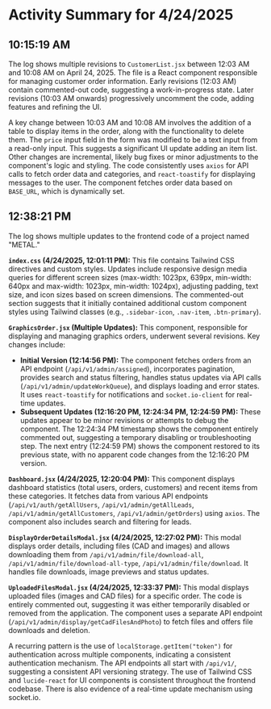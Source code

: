 # Activity Summary for 4/24/2025

## 10:15:19 AM
The log shows multiple revisions to `CustomerList.jsx` between 12:03 AM and 10:08 AM on April 24, 2025.  The file is a React component responsible for managing customer order information.  Early revisions (12:03 AM) contain commented-out code, suggesting a work-in-progress state.  Later revisions (10:03 AM onwards) progressively uncomment the code, adding features and refining the UI.

A key change between 10:03 AM and 10:08 AM involves the addition of a table to display items in the order, along with the functionality to delete them.  The `price` input field in the form was modified to be a text input from a read-only input. This suggests a significant UI update adding an item list.   Other changes are incremental, likely bug fixes or minor adjustments to the component's logic and styling. The code consistently uses `axios` for API calls to fetch order data and categories, and `react-toastify` for displaying messages to the user.  The component fetches order data based on `BASE_URL`, which is dynamically set.


## 12:38:21 PM
The log shows multiple updates to the frontend code of a project named "METAL."

**`index.css` (4/24/2025, 12:01:11 PM):** This file contains Tailwind CSS directives and custom styles.  Updates include responsive design media queries for different screen sizes (max-width: 1023px, 639px, min-width: 640px and max-width: 1023px, min-width: 1024px),  adjusting padding, text size, and icon sizes based on screen dimensions.  The commented-out section suggests that it initially contained additional custom component styles using Tailwind classes (e.g., `.sidebar-icon`, `.nav-item`, `.btn-primary`).

**`GraphicsOrder.jsx` (Multiple Updates):** This component, responsible for displaying and managing graphics orders, underwent several revisions.  Key changes include:

* **Initial Version (12:14:56 PM):**  The component fetches orders from an API endpoint (`/api/v1/admin/assigned`), incorporates pagination, provides search and status filtering, handles status updates via API calls (`/api/v1/admin/updateWorkQueue`), and displays loading and error states.  It uses `react-toastify` for notifications and `socket.io-client` for real-time updates.
* **Subsequent Updates (12:16:20 PM, 12:24:34 PM, 12:24:59 PM):** These updates appear to be minor revisions or attempts to debug the component. The 12:24:34 PM timestamp shows the component entirely commented out, suggesting a temporary disabling or troubleshooting step. The next entry (12:24:59 PM) shows the component restored to its previous state, with no apparent code changes from the 12:16:20 PM version.

**`Dashboard.jsx` (4/24/2025, 12:20:04 PM):** This component displays dashboard statistics (total users, orders, customers) and recent items from these categories. It fetches data from various API endpoints (`/api/v1/auth/getAllUsers`, `/api/v1/admin/getAllLeads`, `/api/v1/admin/getAllCustomers`, `/api/v1/admin/getOrders`) using `axios`. The component also includes search and filtering for leads.

**`DisplayOrderDetailsModal.jsx` (4/24/2025, 12:27:02 PM):** This modal displays order details, including files (CAD and images) and allows downloading them from `/api/v1/admin/file/download-all`, `/api/v1/admin/file/download-all-type`, `/api/v1/admin/file/download`. It handles file downloads, image previews and status updates.

**`UploadedFilesModal.jsx` (4/24/2025, 12:33:37 PM):** This modal displays uploaded files (images and CAD files) for a specific order.  The code is entirely commented out, suggesting it was either temporarily disabled or removed from the application. The component uses a separate API endpoint (`/api/v1/admin/display/getCadFilesAndPhoto`) to fetch files and offers file downloads and deletion.


A recurring pattern is the use of `localStorage.getItem("token")` for authentication across multiple components, indicating a consistent authentication mechanism.  The API endpoints all start with `/api/v1/`, suggesting a consistent API versioning strategy.  The use of Tailwind CSS and `lucide-react` for UI components is consistent throughout the frontend codebase.  There is also evidence of a real-time update mechanism using socket.io.
